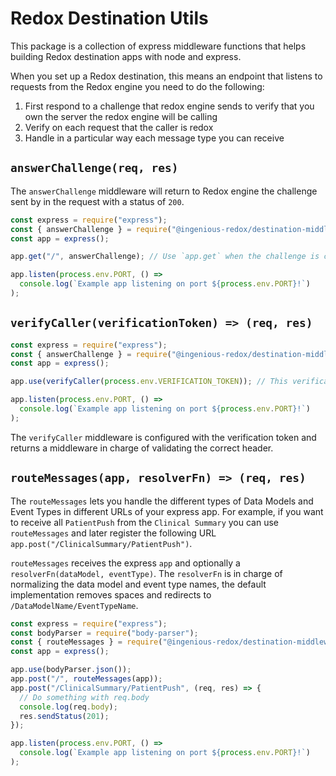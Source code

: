 # Redox Destination Utils

This package is a collection of express middleware functions that helps building Redox destination apps with node and express.

When you set up a Redox destination, this means an endpoint that listens to requests from the Redox engine you need to do the following:

1. First respond to a challenge that redox engine sends to verify that you own the server the redox engine will be calling
2. Verify on each request that the caller is redox
3. Handle in a particular way each message type you can receive

## `answerChallenge(req, res)`

The `answerChallenge` middleware will return to Redox engine the challenge sent by in the request with a status of `200`.

```js
const express = require("express");
const { answerChallenge } = require("@ingenious-redox/destination-middleware");
const app = express();

app.get("/", answerChallenge); // Use `app.get` when the challenge is configured with GET for your destination on Redox engine UI

app.listen(process.env.PORT, () =>
  console.log(`Example app listening on port ${process.env.PORT}!`)
);
```

## `verifyCaller(verificationToken) => (req, res)`

```js
const express = require("express");
const { answerChallenge } = require("@ingenious-redox/destination-middleware");
const app = express();

app.use(verifyCaller(process.env.VERIFICATION_TOKEN)); // This verification token should match the one that's configured for your destination on Redox engine UI

app.listen(process.env.PORT, () =>
  console.log(`Example app listening on port ${process.env.PORT}!`)
);
```

The `verifyCaller` middleware is configured with the verification token and returns a middleware in charge of validating the correct header.

## `routeMessages(app, resolverFn) => (req, res)`

The `routeMessages` lets you handle the different types of Data Models and Event Types in different URLs of your express app. For example, if you want to receive all `PatientPush` from the `Clinical Summary` you can use `routeMessages` and later register the following URL `app.post("/ClinicalSummary/PatientPush")`.

`routeMessages` receives the express `app` and optionally a `resolverFn(dataModel, eventType)`. The `resolverFn` is in charge of normalizing the data model and event type names, the default implementation removes spaces and redirects to `/DataModelName/EventTypeName`.

```js
const express = require("express");
const bodyParser = require("body-parser");
const { routeMessages } = require("@ingenious-redox/destination-middleware");
const app = express();

app.use(bodyParser.json());
app.post("/", routeMessages(app));
app.post("/ClinicalSummary/PatientPush", (req, res) => {
  // Do something with req.body
  console.log(req.body);
  res.sendStatus(201);
});

app.listen(process.env.PORT, () =>
  console.log(`Example app listening on port ${process.env.PORT}!`)
);
```
